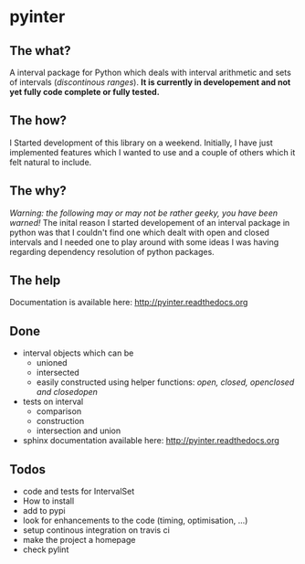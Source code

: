 pyinter
=======

The what?
---------
A interval package for Python which deals with interval arithmetic and sets of intervals (*discontinous ranges*). **It is currently in developement and not yet fully code complete or fully tested.**

The how?
--------
I Started development of this library on a weekend. Initially, I have just implemented features which I wanted to use and a couple of others which it felt natural to include.

The why?
--------
*Warning: the following may or may not be rather geeky, you have been warned!* The inital reason I started developement of an interval package in python was that I couldn't find one which dealt with open and closed intervals and I needed one to play around with some ideas I was having regarding dependency resolution of python packages.

The help
--------
Documentation is available here: http://pyinter.readthedocs.org

Done
----
- interval objects which can be
    - unioned
    - intersected
    - easily constructed using helper functions: *open, closed, openclosed and closedopen*
- tests on interval
    - comparison
    - construction
    - intersection and union
- sphinx documentation available here: http://pyinter.readthedocs.org

Todos
-----
- code and tests for IntervalSet
- How to install
- add to pypi
- look for enhancements to the code (timing, optimisation, ...)
- setup continous integration on travis ci
- make the project a homepage
- check pylint
